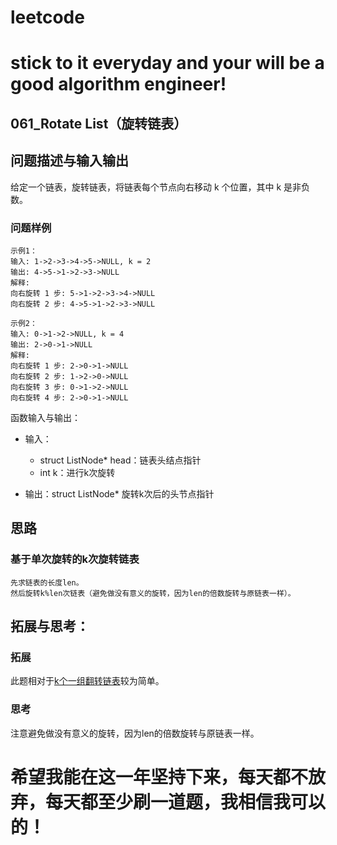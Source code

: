 # leetcode
# stick to it everyday and your will be a good algorithm engineer!
## 061_Rotate List（旋转链表）
## 问题描述与输入输出
给定一个链表，旋转链表，将链表每个节点向右移动 k 个位置，其中 k 是非负数。

### 问题样例

	示例1：
	输入: 1->2->3->4->5->NULL, k = 2
	输出: 4->5->1->2->3->NULL
	解释:
	向右旋转 1 步: 5->1->2->3->4->NULL
	向右旋转 2 步: 4->5->1->2->3->NULL
	
	示例2：
	输入: 0->1->2->NULL, k = 4
	输出: 2->0->1->NULL
	解释:
	向右旋转 1 步: 2->0->1->NULL
	向右旋转 2 步: 1->2->0->NULL
	向右旋转 3 步: 0->1->2->NULL
	向右旋转 4 步: 2->0->1->NULL

函数输入与输出：
* 输入：
	* struct ListNode* head：链表头结点指针
	* int k：进行k次旋转

* 输出：struct ListNode* 旋转k次后的头节点指针

## 思路			
### 基于单次旋转的k次旋转链表

	先求链表的长度len。
	然后旋转k%len次链表（避免做没有意义的旋转，因为len的倍数旋转与原链表一样）。
						
					 				 	
## 拓展与思考：
### 拓展
此题相对于[k个一组翻转链表](https://leetcode-cn.com/problems/reverse-nodes-in-k-group/description/)较为简单。
### 思考
注意避免做没有意义的旋转，因为len的倍数旋转与原链表一样。
		  
# 希望我能在这一年坚持下来，每天都不放弃，每天都至少刷一道题，我相信我可以的！
